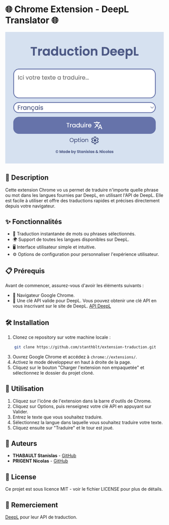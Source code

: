 # 🌐 Chrome Extension - DeepL Translator 🌐

![Extension DeepL](./src/img/extDeepL.png)

## 📜 Description

Cette extension Chrome vo us permet de traduire n'importe quelle phrase ou mot dans les langues fournies par DeepL, en utilisant l'API de DeepL. Elle est facile à utiliser et offre des traductions rapides et précises directement depuis votre navigateur.

## ✨ Fonctionnalités

-   🔄 Traduction instantanée de mots ou phrases sélectionnés.
-   🌍 Support de toutes les langues disponibles sur DeepL.
-   🖥️ Interface utilisateur simple et intuitive.
-   ⚙️ Options de configuration pour personnaliser l'expérience utilisateur.

## 📋 Prérequis

Avant de commencer, assurez-vous d'avoir les éléments suivants :

-   🧩 Navigateur Google Chrome.
-   🔑 Une clé API valide pour DeepL. Vous pouvez obtenir une clé API en vous inscrivant sur le site de DeepL. [API DeepL](https://www.deepl.com/fr/signup?cta=checkout)

## 🛠️ Installation

1.  Clonez ce repository sur votre machine locale :
```bash
    git clone https://github.com/stanthblt/extension-traduction.git
``` 
3.  Ouvrez Google Chrome et accédez à `chrome://extensions/`.
4.  Activez le mode développeur en haut à droite de la page.
5.  Cliquez sur le bouton "Charger l'extension non empaquetée" et sélectionnez le dossier du projet cloné.

## 🚀 Utilisation

1.  Cliquez sur l'icône de l'extension dans la barre d'outils de Chrome.
2.  Cliquez sur Options, puis renseignez votre clé API en appuyant sur Valider.
3.  Entrez le texte que vous souhaitez traduire.
4.  Sélectionnez la langue dans laquelle vous souhaitez traduire votre texte.
5.  Cliquez ensuite sur "Traduire" et le tour est joué.

## 👥 Auteurs

-   **THABAULT Stanislas** - [GitHub](https://github.com/stanthblt)
-   **PRIGENT Nicolas** - [GitHub](https://github.com/nicoocaa)

## 📄 License

Ce projet est sous licence MIT - voir le fichier LICENSE pour plus de détails.

## 🙏 Remerciement

[DeepL](https://www.deepl.com/) pour leur API de traduction.
